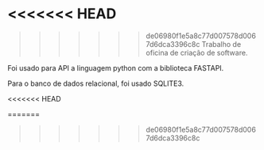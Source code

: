 <<<<<<< HEAD
=======

>>>>>>> de06980f1e5a8c77d007578d0067d6dca3396c8c
Trabalho de oficina de criação de software.

Foi usado para API a linguagem python com a biblioteca FASTAPI.

Para o banco de dados relacional, foi usado SQLITE3.

<<<<<<< HEAD


=======
>>>>>>> de06980f1e5a8c77d007578d0067d6dca3396c8c
